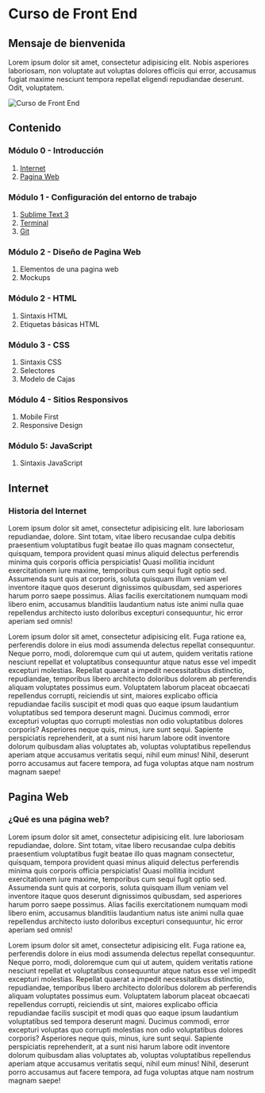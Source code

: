 # Curso de Front End 

## Mensaje de bienvenida
Lorem ipsum dolor sit amet, consectetur adipisicing elit. Nobis asperiores laboriosam, non voluptate aut voluptas dolores officiis qui error, accusamus fugiat maxime nesciunt tempora repellat eligendi repudiandae deserunt. Odit, voluptatem.

  ![Curso de Front End](http://www.photolibrarysoftware.com/wp-content/uploads/2015/11/html5-defeats-adobe-flash.jpg)

## Contenido

### Módulo 0 - Introducción
  1. [Internet](#internet)
  2. [Pagina Web](#pagina-web)

### Módulo 1 - Configuración del entorno de trabajo
  1. [Sublime Text 3](#sublime-text-3)
  2. [Terminal](#terminal)
  3. [Git](#git)

### Módulo 2 - Diseño de Pagina Web
  1. Elementos de una pagina web
  2. Mockups

### Módulo 2 - HTML
  1. Sintaxis HTML
  2. Etiquetas básicas HTML

### Módulo 3 - CSS
  1. Sintaxis CSS
  2. Selectores
  3. Modelo de Cajas

### Módulo 4 - Sitios Responsivos
  1. Mobile First
  2. Responsive Design


### Módulo 5: JavaScript
  1. Sintaxis JavaScript


## Internet

### Historia del Internet

Lorem ipsum dolor sit amet, consectetur adipisicing elit. Iure laboriosam repudiandae, dolore. Sint totam, vitae libero recusandae culpa debitis praesentium voluptatibus fugit beatae illo quas magnam consectetur, quisquam, tempora provident quasi minus aliquid delectus perferendis minima quis corporis officia perspiciatis! Quasi mollitia incidunt exercitationem iure maxime, temporibus cum sequi fugit optio sed. Assumenda sunt quis at corporis, soluta quisquam illum veniam vel inventore itaque quos deserunt dignissimos quibusdam, sed asperiores harum porro saepe possimus. Alias facilis exercitationem numquam modi libero enim, accusamus blanditiis laudantium natus iste animi nulla quae repellendus architecto iusto doloribus excepturi consequuntur, hic error aperiam sed omnis!

Lorem ipsum dolor sit amet, consectetur adipisicing elit. Fuga ratione ea, perferendis dolore in eius modi assumenda delectus repellat consequuntur. Neque porro, modi, doloremque cum qui ut autem, quidem veritatis ratione nesciunt repellat et voluptatibus consequuntur atque natus esse vel impedit excepturi molestias. Repellat quaerat a impedit necessitatibus distinctio, repudiandae, temporibus libero architecto doloribus dolorem ab perferendis aliquam voluptates possimus eum. Voluptatem laborum placeat obcaecati repellendus corrupti, reiciendis ut sint, maiores explicabo officia repudiandae facilis suscipit et modi quas quo eaque ipsum laudantium voluptatibus sed tempora deserunt magni. Ducimus commodi, error excepturi voluptas quo corrupti molestias non odio voluptatibus dolores corporis? Asperiores neque quis, minus, iure sunt sequi. Sapiente perspiciatis reprehenderit, at a sunt nisi harum labore odit inventore dolorum quibusdam alias voluptates ab, voluptas voluptatibus repellendus aperiam atque accusamus veritatis sequi, nihil eum minus! Nihil, deserunt porro accusamus aut facere tempora, ad fuga voluptas atque nam nostrum magnam saepe!

## Pagina Web

### ¿Qué es una página web?

Lorem ipsum dolor sit amet, consectetur adipisicing elit. Iure laboriosam repudiandae, dolore. Sint totam, vitae libero recusandae culpa debitis praesentium voluptatibus fugit beatae illo quas magnam consectetur, quisquam, tempora provident quasi minus aliquid delectus perferendis minima quis corporis officia perspiciatis! Quasi mollitia incidunt exercitationem iure maxime, temporibus cum sequi fugit optio sed. Assumenda sunt quis at corporis, soluta quisquam illum veniam vel inventore itaque quos deserunt dignissimos quibusdam, sed asperiores harum porro saepe possimus. Alias facilis exercitationem numquam modi libero enim, accusamus blanditiis laudantium natus iste animi nulla quae repellendus architecto iusto doloribus excepturi consequuntur, hic error aperiam sed omnis!

Lorem ipsum dolor sit amet, consectetur adipisicing elit. Fuga ratione ea, perferendis dolore in eius modi assumenda delectus repellat consequuntur. Neque porro, modi, doloremque cum qui ut autem, quidem veritatis ratione nesciunt repellat et voluptatibus consequuntur atque natus esse vel impedit excepturi molestias. Repellat quaerat a impedit necessitatibus distinctio, repudiandae, temporibus libero architecto doloribus dolorem ab perferendis aliquam voluptates possimus eum. Voluptatem laborum placeat obcaecati repellendus corrupti, reiciendis ut sint, maiores explicabo officia repudiandae facilis suscipit et modi quas quo eaque ipsum laudantium voluptatibus sed tempora deserunt magni. Ducimus commodi, error excepturi voluptas quo corrupti molestias non odio voluptatibus dolores corporis? Asperiores neque quis, minus, iure sunt sequi. Sapiente perspiciatis reprehenderit, at a sunt nisi harum labore odit inventore dolorum quibusdam alias voluptates ab, voluptas voluptatibus repellendus aperiam atque accusamus veritatis sequi, nihil eum minus! Nihil, deserunt porro accusamus aut facere tempora, ad fuga voluptas atque nam nostrum magnam saepe!
